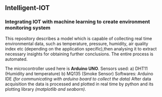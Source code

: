 ## Intelligent-IOT
### Integrating IOT with machine learning to create environment monitoring system
This repository describes a model which is capable of collecting real time environmental data, such as temperature, pressure, humidity, air quality index etc (depending on the application specific),then analysing it to extract necessary insights for obtaining further conclusions. The entire process is automated.

The microcontroller used here is **Arduino UNO**.
Sensors used: a) DHT11 (Humidity and temperature)
              b) MQ135 (Smoke Sensor)
Softwares:  Arduino IDE _(for communicating with arduino board to collect the data)_
After data acquisition the data is processed and plotted in real time by python and its plotting library _(matplotlib and seaborn)_.

